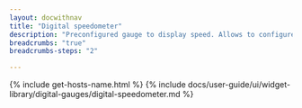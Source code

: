 ```yaml
---
layout: docwithnav
title: "Digital speedometer"
description: "Preconfigured gauge to display speed. Allows to configure speed range, gradient colors, and other settings."
breadcrumbs: "true"
breadcrumbs-steps: "2"

---
```

{% include get-hosts-name.html %}
{% include docs/user-guide/ui/widget-library/digital-gauges/digital-speedometer.md %}

